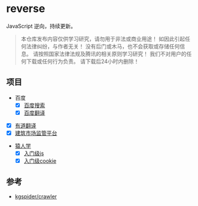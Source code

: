 # reverse

JavaScript 逆向，持续更新。

> 本仓库发布内容仅供学习研究，请勿用于非法或商业用途！ 如因此引起任何法律纠纷，与作者无关！ 没有后门或木马，也不会获取或存储任何信息。 请按照国家法律法规及腾讯的相关原则学习研究！ 我们不对用户的任何下载或任何行为负责。 请下载后24小时内删除！

## 项目

- 百度
  *	[x] [百度搜索](packages/reverse-pc-baidu/src/search.js)
  *	[x] [百度翻译](packages/reverse-pc-baidu/src/translator.js)
- [x] [有道翻译](packages/reverse-pc-youdao/src/translator.js)
- [x] [建筑市场监管平台](packages/reverse-pc-jzsc/src/index.js)
- [猿人学](https://match.yuanrenxue.cn/)
  * [x] [入门级js](packages/code-yuanrenxue/src/2020/12/index.js)
  * [x] [入门级cookie](packages/code-yuanrenxue/src/2020/13/index.js)

## 参考

* [kgspider/crawler](https://github.com/kgspider/crawler)
